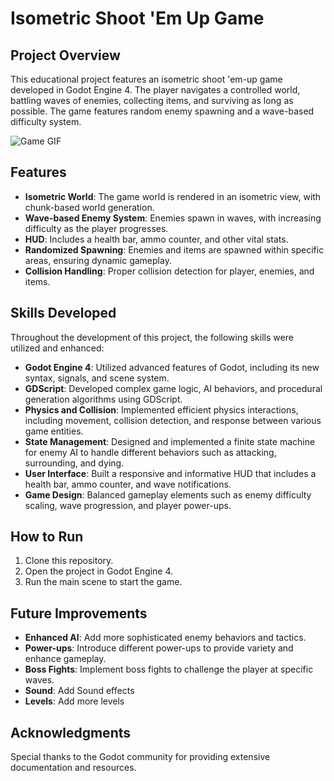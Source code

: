 # Isometric Shoot 'Em Up Game

## Project Overview

This educational project features an isometric shoot 'em-up game developed in Godot Engine 4. The player navigates a controlled world, battling waves of enemies, collecting items, and surviving as long as possible. The game features random enemy spawning and a wave-based difficulty system.

![Game GIF](game.gif)

## Features

- **Isometric World**: The game world is rendered in an isometric view, with chunk-based world generation.
- **Wave-based Enemy System**: Enemies spawn in waves, with increasing difficulty as the player progresses.
- **HUD**: Includes a health bar, ammo counter, and other vital stats.
- **Randomized Spawning**: Enemies and items are spawned within specific areas, ensuring dynamic gameplay.
- **Collision Handling**: Proper collision detection for player, enemies, and items.

## Skills Developed

Throughout the development of this project, the following skills were utilized and enhanced:

- **Godot Engine 4**: Utilized advanced features of Godot, including its new syntax, signals, and scene system.
- **GDScript**: Developed complex game logic, AI behaviors, and procedural generation algorithms using GDScript.
- **Physics and Collision**: Implemented efficient physics interactions, including movement, collision detection, and response between various game entities.
- **State Management**: Designed and implemented a finite state machine for enemy AI to handle different behaviors such as attacking, surrounding, and dying.
- **User Interface**: Built a responsive and informative HUD that includes a health bar, ammo counter, and wave notifications.
- **Game Design**: Balanced gameplay elements such as enemy difficulty scaling, wave progression, and player power-ups.

## How to Run

1. Clone this repository.
2. Open the project in Godot Engine 4.
3. Run the main scene to start the game.

## Future Improvements

- **Enhanced AI**: Add more sophisticated enemy behaviors and tactics.
- **Power-ups**: Introduce different power-ups to provide variety and enhance gameplay.
- **Boss Fights**: Implement boss fights to challenge the player at specific waves.
- **Sound**: Add Sound effects
- **Levels**: Add more levels

## Acknowledgments

Special thanks to the Godot community for providing extensive documentation and resources.

